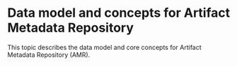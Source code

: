 # Data model and concepts for Artifact Metadata Repository

This topic describes the data model and core concepts for Artifact Metadata Repository (AMR).